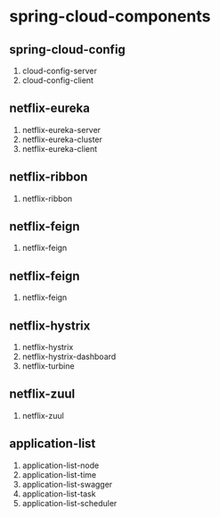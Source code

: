 # spring-cloud-components

## spring-cloud-config

1. cloud-config-server
2. cloud-config-client

## netflix-eureka
1. netflix-eureka-server
2. netflix-eureka-cluster
2. netflix-eureka-client

## netflix-ribbon
1. netflix-ribbon

## netflix-feign
1. netflix-feign

## netflix-feign
1. netflix-feign

## netflix-hystrix
1. netflix-hystrix
2. netflix-hystrix-dashboard
3. netflix-turbine

## netflix-zuul
1. netflix-zuul

## application-list
1. application-list-node
2. application-list-time
3. application-list-swagger
4. application-list-task
5. application-list-scheduler
